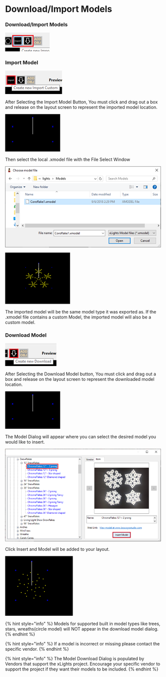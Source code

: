 # Download/Import Models

### Download/Import Models

![](../../.gitbook/assets/image%20%2831%29.png)

### Import Model

![Import Model Button](../../.gitbook/assets/image%20%28429%29.png)

After Selecting the Import Model Button, You must click and drag out a box and release on the layout screen to represent the imported model location.

![Empty Model Box](../../.gitbook/assets/image%20%28717%29.png)

Then select the local .xmodel file with the File Select Window



![File Select Window](../../.gitbook/assets/image%20%28781%29.png)

![Imported Model ](../../.gitbook/assets/image%20%28209%29.png)

The imported model will be the same model type it was exported as. If the .xmodel file contains a custom Model, the imported model will also be a custom model. 

### Download Model

![Download Model Button](../../.gitbook/assets/image%20%28351%29.png)

After Selecting the Download Model button, You must click and drag out a box and release on the layout screen to represent the downloaded model location.

![Empty Model Box](../../.gitbook/assets/image%20%28717%29.png)

The Model Dialog will appear where you can select the desired model you would like to insert.

![Download Model Dialog](../../.gitbook/assets/image%20%28475%29.png)

Click Insert and Model will be added to your layout.

![ChromaFlake Model](../../.gitbook/assets/image%20%28633%29.png)

{% hint style="info" %}
Models for supported built in model types like trees, stars, wreaths\(circle model\) will NOT appear in the download model dialog.
{% endhint %}

{% hint style="info" %}
If a model is incorrect or missing please contact the specific vendor.
{% endhint %}

{% hint style="info" %}
The Model Download Dialog is populated by Vendors that support the xLights project. Encourage your specific vendor to support the project if they want their models to be included.
{% endhint %}

